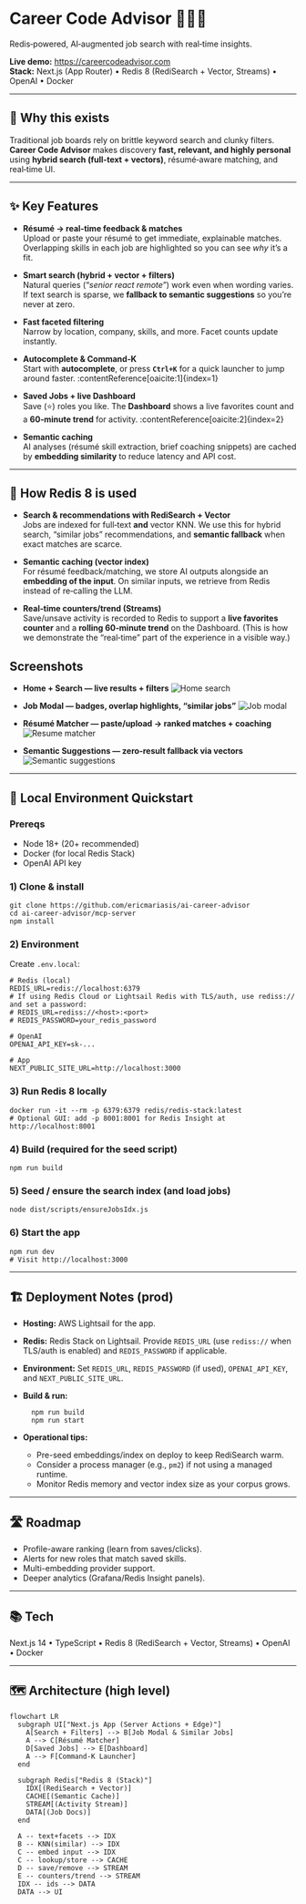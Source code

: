 # Career Code Advisor 👩‍💻✨  
Redis‑powered, AI‑augmented job search with real‑time insights.

**Live demo:** https://careercodeadvisor.com  
**Stack:** Next.js (App Router) • Redis 8 (RediSearch + Vector, Streams) • OpenAI • Docker

---

## 🚀 Why this exists
Traditional job boards rely on brittle keyword search and clunky filters. **Career Code Advisor** makes discovery **fast, relevant, and highly personal** using **hybrid search (full‑text + vectors)**, résumé‑aware matching, and real‑time UI.

---

## ✨ Key Features

- **Résumé → real‑time feedback & matches**  
  Upload or paste your résumé to get immediate, explainable matches. Overlapping skills in each job are highlighted so you can see *why* it’s a fit.

- **Smart search (hybrid + vector + filters)**  
  Natural queries (“*senior react remote*”) work even when wording varies. If text search is sparse, we **fallback to semantic suggestions** so you’re never at zero.

- **Fast faceted filtering**  
  Narrow by location, company, skills, and more. Facet counts update instantly.

- **Autocomplete & Command‑K**  
  Start with **autocomplete**, or press **`Ctrl+K`** for a quick launcher to jump around faster. :contentReference[oaicite:1]{index=1}

- **Saved Jobs + live Dashboard**  
  Save (⭐) roles you like. The **Dashboard** shows a live favorites count and a **60‑minute trend** for activity. :contentReference[oaicite:2]{index=2}

- **Semantic caching**  
  AI analyses (résumé skill extraction, brief coaching snippets) are cached by **embedding similarity** to reduce latency and API cost.

---

## 🧠 How Redis 8 is used

- **Search & recommendations with RediSearch + Vector**  
  Jobs are indexed for full‑text **and** vector KNN. We use this for hybrid search, “similar jobs” recommendations, and **semantic fallback** when exact matches are scarce.

- **Semantic caching (vector index)**  
  For résumé feedback/matching, we store AI outputs alongside an **embedding of the input**. On similar inputs, we retrieve from Redis instead of re‑calling the LLM.

- **Real‑time counters/trend (Streams)**  
  Save/unsave activity is recorded to Redis to support a **live favorites counter** and a **rolling 60‑minute trend** on the Dashboard. (This is how we demonstrate the “real‑time” part of the experience in a visible way.)

## Screenshots
- **Home + Search — live results + filters**
![Home search](docs/screenshots/01-home-search.png)

- **Job Modal — badges, overlap highlights, “similar jobs”**
![Job modal](docs/screenshots/02-job-modal.png)

- **Résumé Matcher — paste/upload → ranked matches + coaching**
![Resume matcher](docs/screenshots/05-resume-match.png)

- **Semantic Suggestions — zero‑result fallback via vectors**
![Semantic suggestions](docs/screenshots/06-semantic-suggest.png)

---

## 🧩 Local Environment Quickstart

### Prereqs
- Node 18+ (20+ recommended)
- Docker (for local Redis Stack)
- OpenAI API key

### 1) Clone & install
    git clone https://github.com/ericmariasis/ai-career-advisor
    cd ai-career-advisor/mcp-server
    npm install

### 2) Environment
Create `.env.local`:

    # Redis (local)
    REDIS_URL=redis://localhost:6379
    # If using Redis Cloud or Lightsail Redis with TLS/auth, use rediss:// and set a password:
    # REDIS_URL=rediss://<host>:<port>
    # REDIS_PASSWORD=your_redis_password

    # OpenAI
    OPENAI_API_KEY=sk-...

    # App
    NEXT_PUBLIC_SITE_URL=http://localhost:3000

### 3) Run Redis 8 locally
    docker run -it --rm -p 6379:6379 redis/redis-stack:latest
    # Optional GUI: add -p 8001:8001 for Redis Insight at http://localhost:8001

### 4) Build (required for the seed script)
    npm run build

### 5) Seed / ensure the search index (and load jobs)
    node dist/scripts/ensureJobsIdx.js

### 6) Start the app
    npm run dev
    # Visit http://localhost:3000

---

## 🏗️ Deployment Notes (prod)
- **Hosting:** AWS Lightsail for the app.
- **Redis:** Redis Stack on Lightsail. Provide `REDIS_URL` (use `rediss://` when TLS/auth is enabled) and `REDIS_PASSWORD` if applicable.
- **Environment:** Set `REDIS_URL`, `REDIS_PASSWORD` (if used), `OPENAI_API_KEY`, and `NEXT_PUBLIC_SITE_URL`.
- **Build & run:**
    
        npm run build
        npm run start

- **Operational tips:**
  - Pre-seed embeddings/index on deploy to keep RediSearch warm.
  - Consider a process manager (e.g., `pm2`) if not using a managed runtime.
  - Monitor Redis memory and vector index size as your corpus grows.

---

## 🛣️ Roadmap
- Profile-aware ranking (learn from saves/clicks).
- Alerts for new roles that match saved skills.
- Multi-embedding provider support.
- Deeper analytics (Grafana/Redis Insight panels).

---

## 📚 Tech
Next.js 14 • TypeScript • Redis 8 (RediSearch + Vector, Streams) • OpenAI • Docker


---

## 🗺️ Architecture (high level)

```mermaid
flowchart LR
  subgraph UI["Next.js App (Server Actions + Edge)"]
    A[Search + Filters] --> B[Job Modal & Similar Jobs]
    A --> C[Résumé Matcher]
    D[Saved Jobs] --> E[Dashboard]
    A --> F[Command-K Launcher]
  end

  subgraph Redis["Redis 8 (Stack)"]
    IDX[(RediSearch + Vector)]
    CACHE[(Semantic Cache)]
    STREAM[(Activity Stream)]
    DATA[(Job Docs)]
  end

  A -- text+facets --> IDX
  B -- KNN(similar) --> IDX
  C -- embed input --> IDX
  C -- lookup/store --> CACHE
  D -- save/remove --> STREAM
  E -- counters/trend --> STREAM
  IDX -- ids --> DATA
  DATA --> UI
